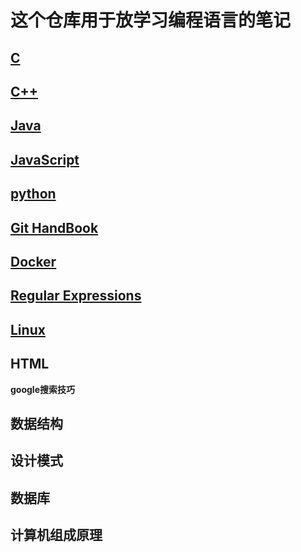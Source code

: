 # 这个仓库用于放学习编程语言的笔记

## [C](C/catalog.md)

## [C++](./c++/catalog.md) 

## [Java](./Java/catalog.md)

## [JavaScript](./JavaScript/catalog.md)

## [python](python/catalog.md)

## [Git HandBook](./GitHandBook/catalog.md)

## [Docker](./docker/catalog.md)

## [Regular Expressions](RegularExpressions/catalog.md)

## [Linux](./Linux/catalog.md)

## HTML

**google搜索技巧**

## 数据结构

## 设计模式

## 数据库

## 计算机组成原理